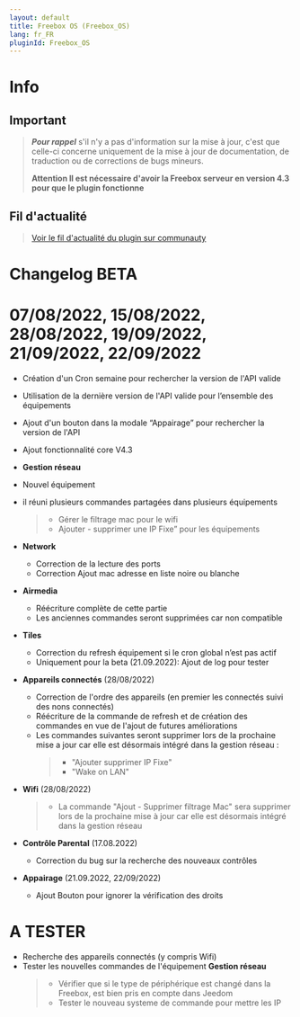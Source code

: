 ```yaml
---
layout: default
title: Freebox OS (Freebox_OS)
lang: fr_FR
pluginId: Freebox_OS
---
```


# Info

## Important

> **_Pour rappel_** s'il n'y a pas d'information sur la mise à jour, c'est que celle-ci concerne uniquement de la mise à jour de documentation, de traduction ou de corrections de bugs mineurs.
>
> **Attention Il est nécessaire d'avoir la Freebox serveur en version 4.3 pour que le plugin fonctionne**

## Fil d'actualité

> [Voir le fil d'actualité du plugin sur communauty](https://community.jeedom.com/t/info-plugin-freebox-mise-a-jour-des-composants-de-la-delta-tiles-systeme/30673)

# Changelog BETA

# 07/08/2022, 15/08/2022, 28/08/2022, 19/09/2022, 21/09/2022, 22/09/2022

- Création d'un Cron semaine pour rechercher la version de l'API valide
- Utilisation de la dernière version de l'API valide pour l’ensemble des équipements
- Ajout d'un bouton dans la modale “Appairage” pour rechercher la version de l'API
- Ajout fonctionnalité core V4.3


- **Gestion réseau**
- Nouvel équipement
- il réuni plusieurs commandes partagées dans plusieurs équipements

  > - Gérer le filtrage mac pour le wifi
  > - Ajouter - supprimer une IP Fixe” pour les équipements

- **Network**

  - Correction de la lecture des ports
  - Correction Ajout mac adresse en liste noire ou blanche

- **Airmedia**

  - Réécriture complète de cette partie
  - Les anciennes commandes seront supprimées car non compatible

- **Tiles**

  - Correction du refresh équipement si le cron global n’est pas actif
  - Uniquement pour la beta (21.09.2022): Ajout de log pour tester

- **Appareils connectés** (28/08/2022)

  - Correction de l'ordre des appareils (en premier les connectés suivi des nons connectés)
  - Réécriture de la commande de refresh et de création des commandes en vue de l'ajout de futures améliorations
  - Les commandes suivantes seront supprimer lors de la prochaine mise a jour car elle est désormais intégré dans la gestion réseau :
    > - "Ajouter supprimer IP Fixe"
    > - "Wake on LAN"

- **Wifi** (28/08/2022)

  > - La commande "Ajout - Supprimer filtrage Mac" sera supprimer lors de la prochaine mise à jour car elle est désormais intégré dans la gestion réseau

- **Contrôle Parental** (17.08.2022)
  - Correction du bug sur la recherche des nouveaux contrôles


- **Appairage** (21.09.2022, 22/09/2022)
  - Ajout Bouton pour ignorer la vérification des droits 



# A TESTER

- Recherche des appareils connectés (y compris Wifi)
- Tester les nouvelles commandes de l'équipement **Gestion réseau**
  > - Vérifier que si le type de périphérique est changé dans la Freebox, est bien pris en compte dans Jeedom
  > - Tester le nouveau systeme de commande pour mettre les IP
